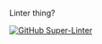Linter thing?

[![GitHub Super-Linter](https://github.com/ntijoh-te4/P3-Fabulous-Kittens/workflows/Lint%20Code%20Base/badge.svg)](https://github.com/marketplace/actions/super-linter)
